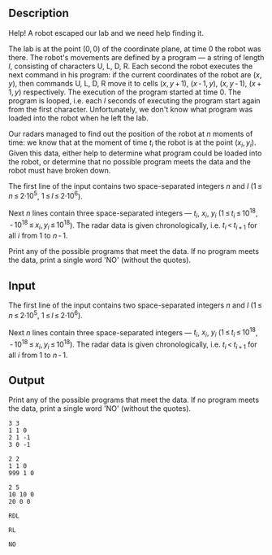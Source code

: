 ## Description

<div><p>Help! A robot escaped our lab and we need help finding it. </p><p>The lab is at the point <span class="tex-span">(0, 0)</span> of the coordinate plane, at time 0 the robot was there. The robot's movements are defined by a program&nbsp;— a string of length <span class="tex-span"><i>l</i></span>, consisting of characters <span class="tex-font-style-tt">U</span>, <span class="tex-font-style-tt">L</span>, <span class="tex-font-style-tt">D</span>, <span class="tex-font-style-tt">R</span>. Each second the robot executes the next command in his program: if the current coordinates of the robot are <span class="tex-span">(<i>x</i>, <i>y</i>)</span>, then commands <span class="tex-font-style-tt">U</span>, <span class="tex-font-style-tt">L</span>, <span class="tex-font-style-tt">D</span>, <span class="tex-font-style-tt">R</span> move it to cells <span class="tex-span">(<i>x</i>, <i>y</i> + 1)</span>, <span class="tex-span">(<i>x</i> - 1, <i>y</i>)</span>, <span class="tex-span">(<i>x</i>, <i>y</i> - 1)</span>, <span class="tex-span">(<i>x</i> + 1, <i>y</i>)</span> respectively. The execution of the program started at time 0. The program is looped, i.e. each <span class="tex-span"><i>l</i></span> seconds of executing the program start again from the first character. Unfortunately, we don't know what program was loaded into the robot when he left the lab.</p><p>Our radars managed to find out the position of the robot at <span class="tex-span"><i>n</i></span> moments of time: we know that at the moment of time <span class="tex-span"><i>t</i><sub class="lower-index"><i>i</i></sub></span> the robot is at the point <span class="tex-span">(<i>x</i><sub class="lower-index"><i>i</i></sub>, <i>y</i><sub class="lower-index"><i>i</i></sub>)</span>. Given this data, either help to determine what program could be loaded into the robot, or determine that no possible program meets the data and the robot must have broken down.</p></div><div class="input-specification"><p>The first line of the input contains two space-separated integers <span class="tex-span"><i>n</i></span> and <span class="tex-span"><i>l</i></span> (<span class="tex-span">1 ≤ <i>n</i> ≤ 2·10<sup class="upper-index">5</sup></span>, <span class="tex-span">1 ≤ <i>l</i> ≤ 2·10<sup class="upper-index">6</sup></span>).</p><p>Next <span class="tex-span"><i>n</i></span> lines contain three space-separated integers&nbsp;— <span class="tex-span"><i>t</i><sub class="lower-index"><i>i</i></sub></span>, <span class="tex-span"><i>x</i><sub class="lower-index"><i>i</i></sub></span>, <span class="tex-span"><i>y</i><sub class="lower-index"><i>i</i></sub></span> (<span class="tex-span">1 ≤ <i>t</i><sub class="lower-index"><i>i</i></sub> ≤ 10<sup class="upper-index">18</sup></span>, <span class="tex-span"> - 10<sup class="upper-index">18</sup> ≤ <i>x</i><sub class="lower-index"><i>i</i></sub>, <i>y</i><sub class="lower-index"><i>i</i></sub> ≤ 10<sup class="upper-index">18</sup></span>). The radar data is given chronologically, i.e. <span class="tex-span"><i>t</i><sub class="lower-index"><i>i</i></sub> &lt; <i>t</i><sub class="lower-index"><i>i</i> + 1</sub></span> for all <span class="tex-span"><i>i</i></span> from 1 to <span class="tex-span"><i>n</i> - 1</span>.</p></div><div class="output-specification"><p>Print any of the possible programs that meet the data. If no program meets the data, print a single word '<span class="tex-font-style-tt">NO</span>' (without the quotes).</p></div>

## Input

<p>The first line of the input contains two space-separated integers <span class="tex-span"><i>n</i></span> and <span class="tex-span"><i>l</i></span> (<span class="tex-span">1 ≤ <i>n</i> ≤ 2·10<sup class="upper-index">5</sup></span>, <span class="tex-span">1 ≤ <i>l</i> ≤ 2·10<sup class="upper-index">6</sup></span>).</p><p>Next <span class="tex-span"><i>n</i></span> lines contain three space-separated integers&nbsp;— <span class="tex-span"><i>t</i><sub class="lower-index"><i>i</i></sub></span>, <span class="tex-span"><i>x</i><sub class="lower-index"><i>i</i></sub></span>, <span class="tex-span"><i>y</i><sub class="lower-index"><i>i</i></sub></span> (<span class="tex-span">1 ≤ <i>t</i><sub class="lower-index"><i>i</i></sub> ≤ 10<sup class="upper-index">18</sup></span>, <span class="tex-span"> - 10<sup class="upper-index">18</sup> ≤ <i>x</i><sub class="lower-index"><i>i</i></sub>, <i>y</i><sub class="lower-index"><i>i</i></sub> ≤ 10<sup class="upper-index">18</sup></span>). The radar data is given chronologically, i.e. <span class="tex-span"><i>t</i><sub class="lower-index"><i>i</i></sub> &lt; <i>t</i><sub class="lower-index"><i>i</i> + 1</sub></span> for all <span class="tex-span"><i>i</i></span> from 1 to <span class="tex-span"><i>n</i> - 1</span>.</p>

## Output

<p>Print any of the possible programs that meet the data. If no program meets the data, print a single word '<span class="tex-font-style-tt">NO</span>' (without the quotes).</p>





```input1
3 3
1 1 0
2 1 -1
3 0 -1

```




```input2
2 2
1 1 0
999 1 0

```




```input3
2 5
10 10 0
20 0 0

```




```output1
RDL

```




```output2
RL

```




```output3
NO

```


